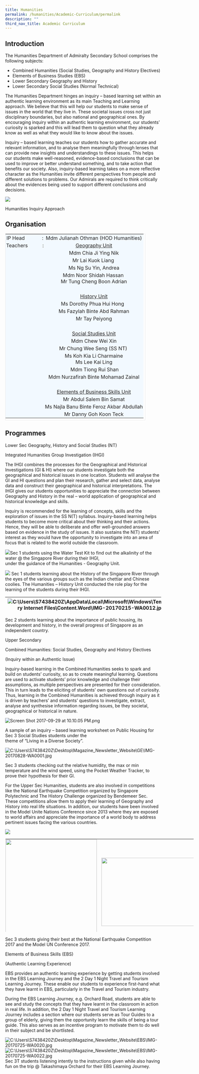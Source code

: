 ```yaml
---
title: Humanities
permalink: /humanities/Academic-Curriculum/permalink
description: ""
third_nav_title: Academic Curriculum
---
```

Introduction
------------

The Humanities Department of Admiralty Secondary School comprises the following subjects:

*   Combined Humanities (Social Studies, Geography and History Electives)
*   Elements of Business Studies (EBS)
*   Lower Secondary Geography and History
*   Lower Secondary Social Studies (Normal Technical)

The Humanities Department hinges an inquiry – based learning set within an authentic learning environment as its main Teaching and Learning approach. We believe that this will help our students to make sense of issues in the world that they live in. These societal issues cross not just disciplinary boundaries, but also national and geographical ones. By encouraging inquiry within an authentic learning environment, our students’ curiosity is sparked and this will lead them to question what they already know as well as what they would like to know about the issues.

Inquiry – based learning teaches our students how to gather accurate and relevant information, and to analyse them meaningfully through lenses that can provide new insights and understandings to these issues. This helps our students make well-reasoned, evidence-based conclusions that can be used to improve or better understand something, and to take action that benefits our society. Also, inquiry-based learning takes on a more reflective character as the Humanities invite different perspectives from people and different solutions to problems. Our Admirals are required to think critically about the evidences being used to support different conclusions and decisions.

![](https://admiraltysec.moe.edu.sg/qql/slot/u752/Academic%20Curriculum%20&%20Applied%20Learning%20P/Academic%20Curriculum/Humanities/Picture1.png)

Humanities Inquiry Approach

Organisation
------------

<table border="0" class="iveo_table ives_tab_blue" style="margin: 0px; outline: 0px; padding: 0px; border: 1px solid rgb(234, 234, 234); height: 602px; width: 453px;"><tbody style="margin: 0px; outline: 0px; padding: 0px;"><tr style="margin: 0px; outline: 0px; padding: 0px;"><td style="margin: 0px; outline: 0px; padding: 2px; text-align: center; background-color: rgb(242, 249, 255); color: rgb(34, 34, 34);">IP Head&nbsp; &nbsp; &nbsp; &nbsp; &nbsp; &nbsp; &nbsp;:</td><td style="margin: 0px; outline: 0px; padding: 2px; text-align: center; background-color: rgb(242, 249, 255); color: rgb(34, 34, 34);">Mdm Julianah Othman (HOD Humanities)</td></tr><tr style="margin: 0px; outline: 0px; padding: 0px;"><td style="margin: 0px; outline: 0px; padding: 2px; text-align: center; background-color: rgb(242, 249, 255); color: rgb(34, 34, 34);">Teachers&nbsp; &nbsp; &nbsp; &nbsp; &nbsp; &nbsp;:</td><td style="margin: 0px; outline: 0px; padding: 2px; text-align: center; background-color: rgb(242, 249, 255); color: rgb(34, 34, 34);"><u style="margin: 0px; outline: 0px; padding: 0px;">Geography Unit</u></td></tr><tr style="margin: 0px; outline: 0px; padding: 0px;"><td style="margin: 0px; outline: 0px; padding: 2px; text-align: center; background-color: rgb(242, 249, 255); color: rgb(34, 34, 34);"></td><td style="margin: 0px; outline: 0px; padding: 2px; text-align: center; background-color: rgb(242, 249, 255); color: rgb(34, 34, 34);">Mdm Chia Ji Ying Nik</td></tr><tr style="margin: 0px; outline: 0px; padding: 0px;"><td style="margin: 0px; outline: 0px; padding: 2px; text-align: center; background-color: rgb(242, 249, 255); color: rgb(34, 34, 34);"></td><td style="margin: 0px; outline: 0px; padding: 2px; text-align: center; background-color: rgb(242, 249, 255); color: rgb(34, 34, 34);">Mr Lai Kuok Liang&nbsp;</td></tr><tr style="margin: 0px; outline: 0px; padding: 0px;"><td style="margin: 0px; outline: 0px; padding: 2px; text-align: center; background-color: rgb(242, 249, 255); color: rgb(34, 34, 34);"></td><td style="margin: 0px; outline: 0px; padding: 2px; text-align: center; background-color: rgb(242, 249, 255); color: rgb(34, 34, 34);">Ms Ng Su Yin, Andrea</td></tr><tr style="margin: 0px; outline: 0px; padding: 0px;"><td style="margin: 0px; outline: 0px; padding: 2px; text-align: center; background-color: rgb(242, 249, 255); color: rgb(34, 34, 34);"></td><td style="margin: 0px; outline: 0px; padding: 2px; text-align: center; background-color: rgb(242, 249, 255); color: rgb(34, 34, 34);">Mdm Noor Shidah Hassan&nbsp;<br style="margin: 0px; outline: 0px; padding: 0px;">Mr Tung Cheng Boon Adrian</td></tr><tr style="margin: 0px; outline: 0px; padding: 0px;"><td style="margin: 0px; outline: 0px; padding: 2px; text-align: center; background-color: rgb(242, 249, 255); color: rgb(34, 34, 34);">&nbsp;</td><td style="margin: 0px; outline: 0px; padding: 2px; text-align: center; background-color: rgb(242, 249, 255); color: rgb(34, 34, 34);">&nbsp;</td></tr><tr style="margin: 0px; outline: 0px; padding: 0px;"><td style="margin: 0px; outline: 0px; padding: 2px; text-align: center; background-color: rgb(242, 249, 255); color: rgb(34, 34, 34);"><br style="margin: 0px; outline: 0px; padding: 0px;"></td><td style="margin: 0px; outline: 0px; padding: 2px; text-align: center; background-color: rgb(242, 249, 255); color: rgb(34, 34, 34);"><span style="margin: 0px; outline: 0px; padding: 0px; text-decoration: underline;">History Unit</span></td></tr><tr style="margin: 0px; outline: 0px; padding: 0px;"><td style="margin: 0px; outline: 0px; padding: 2px; text-align: center; background-color: rgb(242, 249, 255); color: rgb(34, 34, 34);"></td><td style="margin: 0px; outline: 0px; padding: 2px; text-align: center; background-color: rgb(242, 249, 255); color: rgb(34, 34, 34);">Ms Dorothy Phua Hui Hong&nbsp;&nbsp;</td></tr><tr style="margin: 0px; outline: 0px; padding: 0px;"><td style="margin: 0px; outline: 0px; padding: 2px; text-align: center; background-color: rgb(242, 249, 255); color: rgb(34, 34, 34);"></td><td style="margin: 0px; outline: 0px; padding: 2px; text-align: center; background-color: rgb(242, 249, 255); color: rgb(34, 34, 34);">Ms Fazylah Binte Abd Rahman</td></tr><tr style="margin: 0px; outline: 0px; padding: 0px;"><td style="margin: 0px; outline: 0px; padding: 2px; text-align: center; background-color: rgb(242, 249, 255); color: rgb(34, 34, 34);"><br style="margin: 0px; outline: 0px; padding: 0px;"></td><td style="margin: 0px; outline: 0px; padding: 2px; text-align: center; background-color: rgb(242, 249, 255); color: rgb(34, 34, 34);">Mr Tay Peiyong<br style="margin: 0px; outline: 0px; padding: 0px;"></td></tr><tr style="margin: 0px; outline: 0px; padding: 0px;"><td style="margin: 0px; outline: 0px; padding: 2px; text-align: center; background-color: rgb(242, 249, 255); color: rgb(34, 34, 34);"><br style="margin: 0px; outline: 0px; padding: 0px;"></td><td style="margin: 0px; outline: 0px; padding: 2px; text-align: center; background-color: rgb(242, 249, 255); color: rgb(34, 34, 34);"><br style="margin: 0px; outline: 0px; padding: 0px;"></td></tr><tr style="margin: 0px; outline: 0px; padding: 0px;"><td style="margin: 0px; outline: 0px; padding: 2px; text-align: center; background-color: rgb(242, 249, 255); color: rgb(34, 34, 34);"></td><td style="margin: 0px; outline: 0px; padding: 2px; text-align: center; background-color: rgb(242, 249, 255); color: rgb(34, 34, 34);"><u style="margin: 0px; outline: 0px; padding: 0px;">Social Studies Unit</u></td></tr><tr style="margin: 0px; outline: 0px; padding: 0px;"><td style="margin: 0px; outline: 0px; padding: 2px; text-align: center; background-color: rgb(242, 249, 255); color: rgb(34, 34, 34);"></td><td style="margin: 0px; outline: 0px; padding: 2px; text-align: center; background-color: rgb(242, 249, 255); color: rgb(34, 34, 34);">Mdm Chew Wei Xin</td></tr><tr style="margin: 0px; outline: 0px; padding: 0px;"><td style="margin: 0px; outline: 0px; padding: 2px; text-align: center; background-color: rgb(242, 249, 255); color: rgb(34, 34, 34);">&nbsp;</td><td style="margin: 0px; outline: 0px; padding: 2px; text-align: center; background-color: rgb(242, 249, 255); color: rgb(34, 34, 34);">Mr Chung Wee Seng (SS NT)&nbsp;</td></tr><tr style="margin: 0px; outline: 0px; padding: 0px;"><td style="margin: 0px; outline: 0px; padding: 2px; text-align: center; background-color: rgb(242, 249, 255); color: rgb(34, 34, 34);"></td><td style="margin: 0px; outline: 0px; padding: 2px; text-align: center; background-color: rgb(242, 249, 255); color: rgb(34, 34, 34);">Ms Koh Kia Li Charmaine<br style="margin: 0px; outline: 0px; padding: 0px;">Ms Lee Kai Ling</td></tr><tr style="margin: 0px; outline: 0px; padding: 0px;"><td style="margin: 0px; outline: 0px; padding: 2px; text-align: center; background-color: rgb(242, 249, 255); color: rgb(34, 34, 34);">&nbsp;</td><td style="margin: 0px; outline: 0px; padding: 2px; text-align: center; background-color: rgb(242, 249, 255); color: rgb(34, 34, 34);">&nbsp;Mdm Tiong Rui Shan</td></tr><tr style="margin: 0px; outline: 0px; padding: 0px;"><td style="margin: 0px; outline: 0px; padding: 2px; text-align: center; background-color: rgb(242, 249, 255); color: rgb(34, 34, 34);"><br style="margin: 0px; outline: 0px; padding: 0px;"></td><td style="margin: 0px; outline: 0px; padding: 2px; text-align: center; background-color: rgb(242, 249, 255); color: rgb(34, 34, 34);">Mdm Nurzafirah Binte Mohamad Zainal<span style="margin: 0px; outline: 0px; padding: 0px; text-decoration: underline;"></span></td></tr><tr style="margin: 0px; outline: 0px; padding: 0px;"><td style="margin: 0px; outline: 0px; padding: 2px; text-align: center; background-color: rgb(242, 249, 255); color: rgb(34, 34, 34);"><br style="margin: 0px; outline: 0px; padding: 0px;"></td><td style="margin: 0px; outline: 0px; padding: 2px; text-align: center; background-color: rgb(242, 249, 255); color: rgb(34, 34, 34);"><br style="margin: 0px; outline: 0px; padding: 0px;"></td></tr><tr style="margin: 0px; outline: 0px; padding: 0px;"><td style="margin: 0px; outline: 0px; padding: 2px; text-align: center; background-color: rgb(242, 249, 255); color: rgb(34, 34, 34);"></td><td style="margin: 0px; outline: 0px; padding: 2px; text-align: center; background-color: rgb(242, 249, 255); color: rgb(34, 34, 34);"><u style="margin: 0px; outline: 0px; padding: 0px;">Elements of Business Skills Unit</u></td></tr><tr style="margin: 0px; outline: 0px; padding: 0px;"><td style="margin: 0px; outline: 0px; padding: 2px; text-align: center; background-color: rgb(242, 249, 255); color: rgb(34, 34, 34);"></td><td style="margin: 0px; outline: 0px; padding: 2px; text-align: center; background-color: rgb(242, 249, 255); color: rgb(34, 34, 34);">Mr Abdul Salem Bin Samat<u style="margin: 0px; outline: 0px; padding: 0px;"></u></td></tr><tr style="margin: 0px; outline: 0px; padding: 0px;"><td style="margin: 0px; outline: 0px; padding: 2px; text-align: center; background-color: rgb(242, 249, 255); color: rgb(34, 34, 34);"></td><td style="margin: 0px; outline: 0px; padding: 2px; text-align: center; background-color: rgb(242, 249, 255); color: rgb(34, 34, 34);">Ms Najla Banu Binte Feroz Akbar Abdullah<u style="margin: 0px; outline: 0px; padding: 0px;"></u></td></tr><tr style="margin: 0px; outline: 0px; padding: 0px;"><td style="margin: 0px; outline: 0px; padding: 2px; text-align: center; background-color: rgb(242, 249, 255); color: rgb(34, 34, 34);"></td><td style="margin: 0px; outline: 0px; padding: 2px; text-align: center; background-color: rgb(242, 249, 255); color: rgb(34, 34, 34);">Mr Danny Goh Koon Teck</td></tr></tbody></table>


Programmes
----------

Lower Sec Geography, History and Social Studies (NT)

  

Integrated Humanities Group Investigation (IHGI)

The IHGI combines the processes for the Geographical and Historical Investigations (GI & HI) where our students investigate both the geographical and historical issues in one location. Students will analyse the GI and HI questions and plan their research, gather and select data, analyse data and construct their geographical and historical interpretations. The IHGI gives our students opportunities to appreciate the connection between Geography and History in the real – world application of geographical and historical knowledge and skills.  

  

Inquiry is recommended for the learning of concepts, skills and the exploration of issues in the SS N(T) syllabus. Inquiry-based learning helps students to become more critical about their thinking and their actions. Hence, they will be able to deliberate and offer well-grounded answers based on evidence in the study of issues. It also sustains the N(T) students’ interest as they would have the opportunity to investigate into an area of focus that is related to the world outside the classroom.

 ![](https://lh3.googleusercontent.com/DyHJR6XjVXKBL7IjjKONYnJd3YcMRdswU3HDDXGVSA6kH-PLnA4vsP6E4FdLKYodfEcm2IUX_cJ57zy4Xof3kQFVj3TnKu7LMrVzJaWEJ2mZDugXfNmSV5n-bgpSf9dRyBY14dY0N9TH0S6lDw)Sec 1 students using the Water Test Kit to find out the alkalinity of the water @ the Singapore River during their IHGI,  
under the guidance of the Humanities - Geography Unit.

 ![](https://lh6.googleusercontent.com/kSACCOcbTrT5YWLBbw0jmv8RVg8YdHFeu96b5BM3BYctIG-8vJRwkSltB2ZIaZe75LJGMQThUpPlGC2-pSomwzvYJxPXc8HeG_nEK5dMnYcVYHryj0l4NWFblHwo53KOaDTkruYh8zY3PXLjgQ) Sec 1 students learning about the History of the Singapore River through the eyes of the various groups such as the Indian chettiar and Chinese coolies. The Humanities – History Unit conducted the role play for the learning of the students during their IHGI.

| ![C:\Users\S7438420Z\AppData\Local\Microsoft\Windows\Temporary Internet Files\Content.Word\IMG-20170215-WA0012.jpg](https://lh3.googleusercontent.com/5kC5bDlGDib2yFx1bEjbKSN_f2c1n8dETGdR74J4dWg2lhY6iSY-VP_GZcBf31vpoeX8jQ8DFCzyVJHVWFrIB9c5e6nJ_kRhiEU0E4Ypzs1kvNK_8WjpNPL3J-Gf2tZy_nTal7L8b5hSPcOPbQ) | ![C:\Users\S7438420Z\AppData\Local\Microsoft\Windows\Temporary Internet Files\Content.Word\IMG-20170215-WA0019.jpg](https://lh3.googleusercontent.com/VxTZfj2IuklZau-uDDPKee8J9SPm5eF0cuwitXfN-ZLXqNJURfC9ec01g8OErh2XZrT55bR4sa_14IC7Qc-pOjKBnD3cNtvuTyieKftrPCCqSXMbt6aMEZ_fLMQAlhk3ERhsLIYVjszUGlb8yA) |
| --- | --- |

Sec 2 students learning about the importance of public housing, its development and history, in the overall progress of Singapore as an independent country.

  

  

Upper Secondary

Combined Humanities: Social Studies, Geography and History Electives

(Inquiry within an Authentic Issue)

Inquiry-based learning in the Combined Humanities seeks to spark and build on students’ curiosity, so as to create meaningful learning. Questions are used to activate students’ prior knowledge and challenge their assumptions, as multiple perspectives are presented for their consideration. This in turn leads to the eliciting of students’ own questions out of curiosity. Thus, learning in the Combined Humanities is achieved through inquiry as it is driven by teachers’ and students’ questions to investigate, extract, analyse and synthesise information regarding issues, be they societal, geographical or historical in nature.

  

![Screen Shot 2017-09-29 at 10.10.05 PM.png](https://admiraltysec.moe.edu.sg/qql/slot/u752/Academic%20Curriculum%20&%20Applied%20Learning%20P/Academic%20Curriculum/Humanities/Screen%20Shot%202017-09-29%20at%2010.10.05%20PM.png)

A sample of an inquiry – based learning worksheet on Public Housing for Sec 3 Social Studies students under the  
theme of “Living in a Diverse Society”.

![C:\Users\S7438420Z\Desktop\Magazine_Newsletter_Website\GE\IMG-20170828-WA0001.jpg](https://lh5.googleusercontent.com/SHl8AaR-e9XHwiGcglOkTPLRHR6q1phchoPw7PgyORBPw61vsRMzhecDrViYTYDS2IWBXVi3cqNzYgymWl6NhFp1NHxk009RQeK7EuZ1IhxybUzNf3rRhghLvPes0Sb3Q1e8IsV0UltGdO7rSQ)

  

Sec 3 students checking out the relative humidity, the max or min temperature and the wind speed, using the Pocket Weather Tracker, to prove their hypothesis for their GI.

For the Upper Sec Humanities, students are also involved in competitions like the National Earthquake Competition organized by Singapore Polytechnic and The History Challenge organized by Bendemeer Sec. These competitions allow them to apply their learning of Geography and History into real life situations. In addition, our students have been involved in the Model Unite Nations Conference since 2013 where they are exposed to world affairs and appreciate the importance of a world body to address pertinent issues facing the various countries.

![](https://admiraltysec.moe.edu.sg/pix/spacer.gif)

<table class="ives_tab_kosong ive_eobj_center" style="margin: auto; outline: 0px; padding: 0px; border-collapse: collapse; clear: both; border: 1px solid transparent; table-layout: fixed; width: 609.5px; height: 302px;"><tbody style="margin: 0px; outline: 0px; padding: 0px;"><tr style="margin: 0px; outline: 0px; padding: 0px;"><th style="margin: 0px; outline: 0px; padding: 0px 15px 15px 0px; vertical-align: top; width: 295px;"><font face="trebuchet ms, sans-serif" size="2" style="margin: 0px; outline: 0px; padding: 0px;"><img src="https://lh3.googleusercontent.com/tMwLl-3lvGWC9_qmgltgQYDr752QIR62S4OG_Q1OLsUxsGbe4c95HM34F5x4JEuUvZH4Ei_DJNzg7cW-Gm-WdfqT-tH_vjc9DfumBcPqQZJg1CxGjCc3K5VigGWE93SUceyfArIkEB_w1Icpxw" width="308" height="410" style="margin: 0px; outline: none; padding: 0px; border: none; transform: rotate(0rad); width: 295px; height: 392.695px;"><br style="margin: 0px; outline: 0px; padding: 0px;"></font></th><td style="margin: 0px; outline: 0px; padding: 0px 15px 15px 0px; vertical-align: top; width: 314px;"><font face="trebuchet ms, sans-serif" size="2" style="margin: 0px; outline: 0px; padding: 0px;"><br style="margin: 0px; outline: 0px; padding: 0px;"><br style="margin: 0px; outline: 0px; padding: 0px;"><br style="margin: 0px; outline: 0px; padding: 0px;"><br style="margin: 0px; outline: 0px; padding: 0px;"><img src="https://lh6.googleusercontent.com/-WXowjoKVE8m6eXGAE2WYwh79PXFAtLYwcrUAtJymlrY8ennPyIywZN9pZhF-ba4695EM6xl50zqKnmtHbhOnLCegp7CibQ9RE24rDfJABnfZK6XAjZRr7xWaFw3C9J3QI96JgeuJ5fEJ7h4wQ" width="305" height="220" style="margin: 0px; outline: none; padding: 0px; border: none; transform: rotate(0rad);">&nbsp;</font></td></tr></tbody></table>

Sec 3 students giving their best at the National Earthquake Competition 2017 and the Model UN Conference 2017.

Elements of Business Skills (EBS)

(Authentic Learning Experience)

EBS provides an authentic learning experience by getting students involved in the EBS Learning Journey and the 2 Day 1 Night Travel and Tourism Learning Journey. These enable our students to experience first-hand what they have learnt in EBS, particularly in the Travel and Tourism industry.

  

During the EBS Learning Journey, e.g. Orchard Road, students are able to see and study the concepts that they have learnt in the classroom in action in real life. In addition, the 2 Day 1 Night Travel and Tourism Learning Journey includes a section where our students serve as Tour Guides to a group of elderly, giving them the opportunity learn the skills of being a tour guide. This also serves as an incentive program to motivate them to do well in their subject and be shortlisted.

  

  

  ![C:\Users\S7438420Z\Desktop\Magazine_Newsletter_Website\EBS\IMG-20170725-WA0020.jpg](https://lh5.googleusercontent.com/IVUBdir7OCdb8zvNgs078au1rLufR9PVt0ZrEmnVykzsI-WIgNOfbd5ZHd-rEM9NDMCfaXaje48nfJXypTxGOZJhizJsE-O_lSldDzK-zmrE1Li09tu2FLNGMDI7PeZsheC5UadUoUmVIhZkaA) ![C:\Users\S7438420Z\Desktop\Magazine_Newsletter_Website\EBS\IMG-20170725-WA0022.jpg](https://lh3.googleusercontent.com/EUnYs3KRZfCuIgUlq3xJqLt5Qoz0aNMjQTbq2erFpGXmBaF9quyfWIjyKaB_xWynie2LocbjOA_mg2fAngSljJ5dBDXzgPjEnPSuuOCwahgrcNlk6RPDIb_2nJKd7bpp3li-HEi182tiod_Ciw)Sec 3T students listening intently to the instructions given while also having fun on the trip @ Takashimaya Orchard for their EBS Learning Journey.